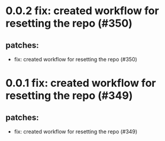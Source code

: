 # 0.0.2 fix: created workflow for resetting the repo (#350)

## patches:
* fix: created workflow for resetting the repo (#350)

# 0.0.1 fix: created workflow for resetting the repo (#349)

## patches:
* fix: created workflow for resetting the repo (#349)


